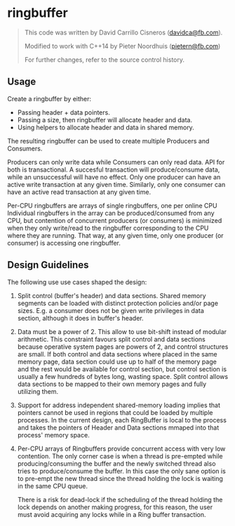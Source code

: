 # ringbuffer

> This code was written by David Carrillo Cisneros (davidca@fb.com).
>
> Modified to work with C++14 by Pieter Noordhuis (pietern@fb.com)
>
> For further changes, refer to the source control history.

## Usage

Create a ringbuffer by either:
  - Passing header + data pointers.
  - Passing a size, then ringbuffer will allocate header and data.
  - Using helpers to allocate header and data in shared memory.

The resulting ringbuffer can be used to create multiple Producers and Consumers.

Producers can only write data while Consumers can only read data. API for both
is transactional. A succesful transaction will produce/consume data, while an
unsuccessful will have no effect. Only one producer can have an active write
transaction at any given time. Similarly, only one consumer can have an active
read transaction at any given time.

Per-CPU ringbuffers are arrays of single ringbuffers, one per online CPU
Individual ringbuffers in the array can be produced/consumed from any CPU,
but contention of concurrent producers (or consumers) is minimized when
they only write/read to the ringbuffer corresponding to the CPU where they
are running. That way, at any given time, only one producer (or consumer) is
accessing one ringbuffer.

## Design Guidelines

The following use use cases shaped the design:

  1. Split control (buffer's header) and data sections. Shared memory
     segments can be loaded with distinct protection policies and/or
     page sizes.
     E.g. a consumer does not be given write privileges in data section,
     although it does in buffer's header.

  2. Data must be a power of 2. This allow to use bit-shift instead of
     modular arithmetic.
     This constraint favours split control and data sections because
     operative system pages are powers of 2, and control structures
     are small. If both control and data sections where placed in the
     same memory page, data section could use up to half of the
     memory page and the rest would be available for control section,
     but control section is usually a few hundreds of bytes long, wasting
     space. Split control allows data sections to be mapped to their own
     memory pages and fully utilizing them.

  3. Support for address independent shared-memory loading implies that
     pointers cannot be used in regions that could be loaded by multiple
     processes. In the current design, each RingBuffer is local to the
     process and takes the pointers of Header and Data sections mmaped into
     that process' memory space.

  4. Per-CPU arrays of Ringbuffers provide concurrent access with very
     low contention. The only corner case is when a thread is pre-empted
     while producing/consuming the buffer and the newly switched thread
     also tries to produce/consume the buffer. In this case the only
     sane option is to pre-empt the new thread since the thread holding
     the lock is waiting in the same CPU queue.

     There is a risk for dead-lock if the scheduling of the thread holding
     the lock depends on another making progress, for this reason, the user
     must avoid acquiring any locks while in a Ring buffer transaction.
